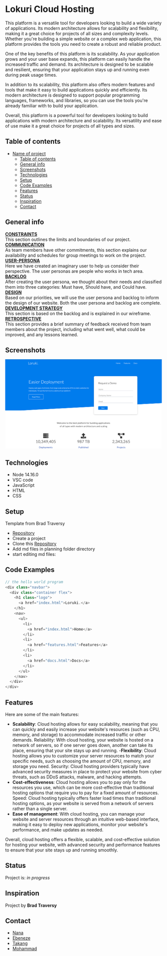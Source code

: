 # Lokuri Cloud Hosting

This platform is a versatile tool for developers looking to build a wide variety
of applications. Its modern architecture allows for scalability and flexibility,
making it a great choice for projects of all sizes and complexity levels.
Whether you're building a simple website or a complex web application, this
platform provides the tools you need to create a robust and reliable product.

One of the key benefits of this platform is its scalability. As your application
grows and your user base expands, this platform can easily handle the increased
traffic and demand. Its architecture is designed to be scalable and resilient,
ensuring that your application stays up and running even during peak usage
times.

In addition to its scalability, this platform also offers modern features and
tools that make it easy to build applications quickly and efficiently. Its
modern architecture is designed to support popular programming languages,
frameworks, and libraries, so you can use the tools you're already familiar with
to build your application.

Overall, this platform is a powerful tool for developers looking to build
applications with modern architecture and scalability. Its versatility and ease
of use make it a great choice for projects of all types and sizes.

## Table of contents

- [Name of project](#name-of-project)
  - [Table of contents](#table-of-contents)
  - [General info](#general-info)
  - [Screenshots](#screenshots)
  - [Technologies](#technologies)
  - [Setup](#setup)
  - [Code Examples](#code-examples)
  - [Features](#features)
  - [Status](#status)
  - [Inspiration](#inspiration)
  - [Contact](#contact)

## General info

[**CONSTRAINTS**](https://github.com/HYF-Class20/agile-development-group3-loruki/blob/master/planning/constraints.md)
</br> This section outlines the limits and boundaries of our project.</br>
[**COMMUNICATION**](https://github.com/HYF-Class20/agile-development-group3-loruki/blob/master/planning/communication.md)
</br> As team members have other commitments, this section explains our
availability and schedules for group meetings to work on the project.</br>
[**USER-PERSONA**](https://github.com/HYF-Class20/agile-development-group3-loruki/blob/master/planning/user-personas.md)
</br> Here we have created an imaginary user to help us consider their
perspective. The user personas are people who works in tech area.</br>
[**BACKLOG**](https://github.com/HYF-Class20/agile-development-group3-loruki/blob/master/planning/backlog.md)</br>
After creating the user persona, we thought about their needs and classified
them into three categories: Must have, Should have, and Could have.</br>
[**DESIGN**](https://github.com/HYF-Class20/agile-development-group3-loruki/blob/master/planning/design.md)</br>
Based on our priorities, we will use the user persona and backlog to inform the
design of our website. Both the user persona and backlog are complete. </br>
[**DEVELOPMENT STRATEGY**](https://github.com/HYF-Class20/agile-development-group3-loruki/blob/master/planning/development-strategy.md)</br>
This section is based on the backlog and is explained in our wireframe. </br>
[**RETROSPECTIVE**](https://github.com/HYF-Class20/agile-development-group3-loruki/blob/master/planning/retrospective.md)
</br> This section provides a brief summary of feedback received from team
members about the project, including what went well, what could be improved, and
any lessons learned.</br>

## Screenshots

![Example screenshot](./lokuri.png)

## Technologies

- Node 14.16.0
- VSC code
- JavaScript
- HTML
- CSS

## Setup

Template from Brad Traversy

- [Repository](https://github.com/HYF-Class20/agile-development-group3-loruki)
- Create a project
- Clone this
  [Repository](https://github.com/HYF-Class20/agile-development-group3-loruki)
- Add md files in planning folder directory
- start editing md files:

## Code Examples

```js
// the hello world program
<div class="navbar">
  <div class="container flex">
    <h1 class="logo">
      <a href="index.html">Loruki.</a>
    </h1>
    <nav>
      <ul>
        <li>
          <a href="index.html">Home</a>
        </li>
        <li>
          <a href="features.html">Features</a>
        </li>
        <li>
          <a href="docs.html">Docs</a>
        </li>
      </ul>
    </nav>
  </div>
</div>
```

## Features

Here are some of the main features:

- **Scalability**: Cloud hosting allows for easy scalability, meaning that you
  can quickly and easily increase your website's resources (such as CPU, memory,
  and storage) to accommodate increased traffic or other demands. Reliability:
  With cloud hosting, your website is hosted on a network of servers, so if one
  server goes down, another can take its place, ensuring that your site stays up
  and running. -**Flexibility**: Cloud hosting allows you to customize your
  server resources to match your specific needs, such as choosing the amount of
  CPU, memory, and storage you need. Security: Cloud hosting providers typically
  have advanced security measures in place to protect your website from cyber
  threats, such as DDoS attacks, malware, and hacking attempts.
- **Cost-effectiveness**: Cloud hosting allows you to pay only for the resources
  you use, which can be more cost-effective than traditional hosting options
  that require you to pay for a fixed amount of resources. Speed: Cloud hosting
  typically offers faster load times than traditional hosting options, as your
  website is served from a network of servers rather than a single server.
- **Ease of management**: With cloud hosting, you can manage your website and
  server resources through an intuitive web-based interface, making it easy to
  deploy new applications, monitor your website's performance, and make updates
  as needed.

Overall, cloud hosting offers a flexible, scalable, and cost-effective solution
for hosting your website, with advanced security and performance features to
ensure that your site stays up and running smoothly.

## Status

Project is: _in progress_

## Inspiration

Project by **Brad Traversy**

## Contact

- [Nana](https://github.com/Nana99999)
- [Ebeneze](https://github.com/Osei-b4)
- [Takang](https://github.com/Takang03)
- [Mohammad](https://github.com/MohammadWarisSharafzay)
